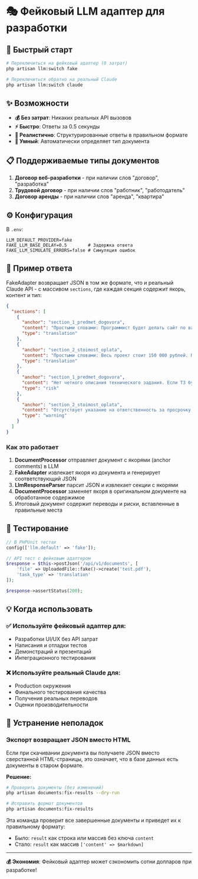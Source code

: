 # 🎭 Фейковый LLM адаптер для разработки

## 🚀 Быстрый старт

```bash
# Переключиться на фейковый адаптер (0 затрат)
php artisan llm:switch fake

# Переключиться обратно на реальный Claude
php artisan llm:switch claude
```

## ✨ Возможности

- **💰 Без затрат**: Никаких реальных API вызовов
- **⚡ Быстро**: Ответы за 0.5 секунды
- **🎯 Реалистично**: Структурированные ответы в правильном формате
- **🤖 Умный**: Автоматически определяет тип документа

## 📋 Поддерживаемые типы документов

1. **Договор веб-разработки** - при наличии слов "договор", "разработка"
2. **Трудовой договор** - при наличии слов "работник", "работодатель"
3. **Договор аренды** - при наличии слов "аренда", "квартира"

## ⚙️ Конфигурация

В `.env`:
```env
LLM_DEFAULT_PROVIDER=fake
FAKE_LLM_BASE_DELAY=0.5        # Задержка ответа
FAKE_LLM_SIMULATE_ERRORS=false # Симуляция ошибок
```

## 📝 Пример ответа

FakeAdapter возвращает JSON в том же формате, что и реальный Claude API - с массивом `sections`, где каждая секция содержит якорь, контент и тип:

```json
{
  "sections": [
    {
      "anchor": "section_1_predmet_dogovora",
      "content": "Простыми словами: Программист будет делать сайт по вашему описанию, а вы обязуетесь его принять и заплатить за работу.",
      "type": "translation"
    },
    {
      "anchor": "section_2_stoimost_oplata",
      "content": "Простыми словами: Весь проект стоит 150 000 рублей. Половину нужно заплатить вперед в течение 5 дней, вторую половину - после завершения работы.",
      "type": "translation"
    },
    {
      "anchor": "section_1_predmet_dogovora",
      "content": "Нет четкого описания технического задания. Если ТЗ будет неполным или изменится в процессе работы, это может привести к конфликтам и доплатам.",
      "type": "risk"
    },
    {
      "anchor": "section_2_stoimost_oplata",
      "content": "Отсутствует указание на ответственность за просрочку платежей и выполнения работ.",
      "type": "warning"
    }
  ]
}
```

### Как это работает

1. **DocumentProcessor** отправляет документ с якорями (anchor comments) в LLM
2. **FakeAdapter** извлекает якоря из документа и генерирует соответствующий JSON
3. **LlmResponseParser** парсит JSON и извлекает секции с якорями
4. **DocumentProcessor** заменяет якоря в оригинальном документе на обработанное содержимое
5. Итоговый документ содержит переводы и риски, вставленные в правильные места

## 🧪 Тестирование

```php
// В PHPUnit тестах
config(['llm.default' => 'fake']);

// API тест с фейковым адаптером
$response = $this->postJson('/api/v1/documents', [
    'file' => UploadedFile::fake()->create('test.pdf'),
    'task_type' => 'translation'
]);

$response->assertStatus(200);
```

## 💡 Когда использовать

### ✅ Используйте фейковый адаптер для:
- Разработки UI/UX без API затрат
- Написания и отладки тестов
- Демонстраций и презентаций
- Интеграционного тестирования

### ❌ Используйте реальный Claude для:
- Production окружения
- Финального тестирования качества
- Получения реальных переводов
- Оценки производительности

## 🔧 Устранение неполадок

### Экспорт возвращает JSON вместо HTML

Если при скачивании документа вы получаете JSON вместо сверстанной HTML-страницы, это означает, что в базе данных есть документы в старом формате.

**Решение:**

```bash
# Проверить документы (без изменений)
php artisan documents:fix-results --dry-run

# Исправить формат документов
php artisan documents:fix-results
```

Эта команда проверит все завершенные документы и приведет их к правильному формату:
- Было: `result` как строка или массив без ключа `content`
- Стало: `result` как массив `['content' => $markdown]`

---

**💰 Экономия**: Фейковый адаптер может сэкономить сотни долларов при разработке!